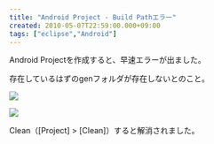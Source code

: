 ```yaml
---
title: "Android Project - Build Pathエラー"
created: 2010-05-07T22:59:00.000+09:00
tags: ["eclipse","Android"]
---
```

Android Projectを作成すると、早速エラーが出ました。

存在しているはずのgenフォルダが存在しないとのこと。
<!--more-->
[![](http://1.bp.blogspot.com/_rtlYXd55yO0/S-QcVz-r_0I/AAAAAAAAFJk/Ox9URtpLfBo/s320/WS000006.BMP)](http://1.bp.blogspot.com/_rtlYXd55yO0/S-QcVz-r_0I/AAAAAAAAFJk/Ox9URtpLfBo/s1600/WS000006.BMP)

[![](http://1.bp.blogspot.com/_rtlYXd55yO0/S-QcZGoSqHI/AAAAAAAAFJs/RyEUGicigDc/s320/WS000007.BMP)](http://1.bp.blogspot.com/_rtlYXd55yO0/S-QcZGoSqHI/AAAAAAAAFJs/RyEUGicigDc/s1600/WS000007.BMP)

Clean（[Project] > [Clean]）すると解消されました。
